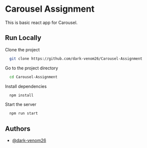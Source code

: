 
# Carousel Assignment

This is basic react app for Carousel.




## Run Locally

Clone the project

```bash
  git clone https://github.com/dark-venom26/Carousel-Assignment
```

Go to the project directory

```bash
  cd Carousel-Assignment
```

Install dependencies

```bash
  npm install
```

Start the server

```bash
  npm run start
```


## Authors

- [@dark-venom26](https://www.github.com/dark-venom26)

